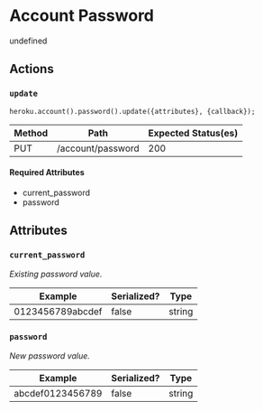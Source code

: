 # Account Password

undefined

## Actions

### `update`

`heroku.account().password().update({attributes}, {callback});`

Method | Path | Expected Status(es)
--- | --- | ---
PUT | /account/password | 200


#### Required Attributes

- current_password
- password

## Attributes

### `current_password`

*Existing password value.*

Example | Serialized? | Type
--- | --- | ---
0123456789abcdef | false | string

### `password`

*New password value.*

Example | Serialized? | Type
--- | --- | ---
abcdef0123456789 | false | string

